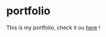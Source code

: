 # portfolio
This is my portfolio, check it ou [here](https://portfolio-1w8lsz0qn-raphaelhebert.vercel.app/) !

